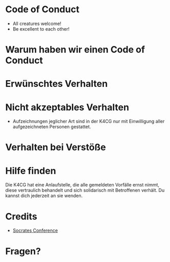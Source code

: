 # Code of Conduct

* All creatures welcome!
* Be excellent to each other!

# Warum haben wir einen Code of Conduct

# Erwünschtes Verhalten

# Nicht akzeptables Verhalten

* Aufzeichnungen jeglicher Art sind in der K4CG nur mit Einwilligung 
  aller aufgezeichneten Personen gestattet.

# Verhalten bei Verstöße

# Hilfe finden

Die K4CG hat eine Anlaufstelle, die alle gemeldeten Vorfälle ernst nimmt,
diese vertraulich behandelt und sich solidarisch mit Betroffenen verhält.
Du kannst dich jederzeit an sie wenden.

# Credits

* [Socrates Conference](https://www.socrates-conference.de/values)

# Fragen?
